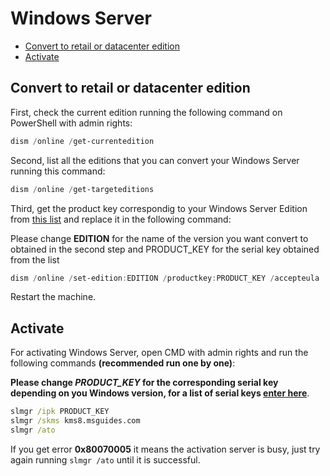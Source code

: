 # Windows Server

* [Convert to retail or datacenter edition]()
* [Activate]()

## Convert to retail or datacenter edition

First, check the current edition running the following command on PowerShell with admin rights:

```PowerShell
dism /online /get-currentedition
```

Second, list all the editions that you can convert your Windows Server running this command:

```PowerShell
dism /online /get-targeteditions
```

Third, get the product key correspondig to your Windows Server Edition from [this list](https://docs.microsoft.com/en-us/windows-server/get-started/kms-client-activation-keys#generic-volume-license-keys-gvlk) and replace it in the following command: 

Please change **EDITION** for the name of the version you want convert to obtained in the second step and PRODUCT_KEY for the serial key obtained from the list

```PowerShell
dism /online /set-edition:EDITION /productkey:PRODUCT_KEY /accepteula
```

Restart the machine.


## Activate

For activating Windows Server, open CMD with admin rights and run the following commands **(recommended run one by one)**:

**Please change *PRODUCT_KEY* for the corresponding serial key depending on you Windows version, for a list of serial keys [enter here](https://docs.microsoft.com/en-us/windows-server/get-started/kms-client-activation-keys)**.

```cmd
slmgr /ipk PRODUCT_KEY
slmgr /skms kms8.msguides.com
slmgr /ato
```

If you get error **0x80070005** it means the activation server is busy, just try again running ```slmgr /ato``` until it is successful.